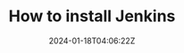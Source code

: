 ---
title: "How to install Jenkins"
date: 2024-01-18T04:06:22Z
author:
authorLink:
description:
tags:
- Jenkins
- Install


categories:

draft: false
hiddenFromHomePage: true
---